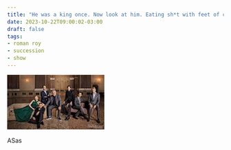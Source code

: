 ```yaml
---
title: "He was a king once. Now look at him. Eating sh*t with feet of clay, a f*cking neutered hound-dog. Elvis on the f*cking toilet! Like, he doesn’t come back from this, right? He just walked around the New York Stock Exchange with his severed d*ck in his hand asking where was good for free soup. He just ate the big dog d*ck. Sucked that pooch bone dry!"
date: 2023-10-22T09:00:02-03:00
draft: false
tags:
- roman roy
- succession
- show
---
```

![Succession](thumbnail.jpeg)

ASas